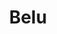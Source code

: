 ---
title: Belu
date: 
draft: false

# descripcion
description : Ovalo triple asa

materials: Plata 925

color: Opalo turquesa

dimensions: 1,7cm

code: 02-08-0055

type: "Dijes"

categories: []

price: $5.880,00

price_eftvo: $5.000,00

# Images
# first image will be shown in the product page
images:
  # - image: "images/path_to_image"
  # La ubicacion de las imagenes es imagenes/Dijes/Dijes.Opalo/02-08-0055-belu
  - image: "./images/dijes/opalo/02-08-0055-ovalo-triple-asa_a.JPG"
  - image: "./images/dijes/opalo/02-08-0055-ovalo-triple-asa_b.JPG"
---